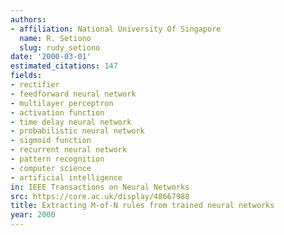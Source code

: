 ```yaml
---
authors:
- affiliation: National University Of Singapore
  name: R. Setiono
  slug: rudy_setiono
date: '2000-03-01'
estimated_citations: 147
fields:
- rectifier
- feedforward neural network
- multilayer perceptron
- activation function
- time delay neural network
- probabilistic neural network
- sigmoid function
- recurrent neural network
- pattern recognition
- computer science
- artificial intelligence
in: IEEE Transactions on Neural Networks
src: https://core.ac.uk/display/48667988
title: Extracting M-of-N rules from trained neural networks
year: 2000
---
```


